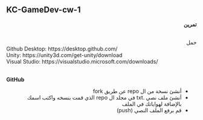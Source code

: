 
## KC-GameDev-cw-1


<p dir="rtl">
<strong>تمرين</strong></p></br>



<div dir="rtl">
حمل
</div>

<div>
   Github Desktop: https://desktop.github.com/ </br>
   Unity:  https://unity3d.com/get-unity/download </br>
   Visual Studio: https://visualstudio.microsoft.com/downloads/  </br>
</div>
 

</br> **GitHub** </br>
<div dir="rtl">
   
    
* أنشئ نسخة من ال repo عن طريق fork
* أنشئ ملف نصي .txt في مجلد ال repo الذي قمت بنسخه واكتب اسمك بالإضافة لهواياتك في الملف
* قم برفع الملف النصي (push)
</div>
